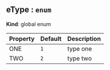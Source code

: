 ## eType : `enum`
**Kind**: global enum  

| Property | Default | Description |
| -------- | ------- | ----------- |
| ONE      | `1`     | type one    |
| TWO      | `2`     | type two    |


